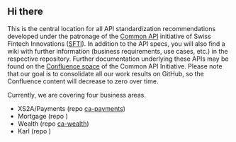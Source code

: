## Hi there

<!--

**Here are some ideas to get you started:**

🙋‍♀️ A short introduction - what is your organization all about?
🌈 Contribution guidelines - how can the community get involved?
👩‍💻 Useful resources - where can the community find your docs? Is there anything else the community should know?
🍿 Fun facts - what does your team eat for breakfast?
🧙 Remember, you can do mighty things with the power of [Markdown](https://docs.github.com/github/writing-on-github/getting-started-with-writing-and-formatting-on-github/basic-writing-and-formatting-syntax)
-->
<p>This is the central location for all API standardization recommendations developed under the patronage of the <a href="https://common-api.ch/index.php/en">Common API</a> initiative of Swiss Fintech Innovations (<a href="https://swissfintechinnovations.ch">SFTI</a>).
In addition to the API specs, you will also find a wiki with further information (business requirements, use cases, etc.) in the respective repository. Further documentation underlying these APIs may be found on the <a href="https://c-a-p-s.atlassian.net/wiki/spaces/PUB/overview" target="_blank">Confluence space</a> of the Common API Initiative. Please note that our goal is to consolidate all our work results on GitHub, so the Confluence content will decrease to zero over time.
<p>Currently, we are covering four business areas.
<ul>
  <li>XS2A/Payments (repo <a href="https://github.com/swissfintechinnovations/ca-payment">ca-payments</a>)</li>
  <li>Mortgage (repo <a href=""></a>)</li>
  <li>Wealth (repo <a href="https://github.com/swissfintechinnovations/ca-wealth">ca-wealth</a>)</li>
  <li>Karl (repo <a href=""></a>)</li>
</ul>
